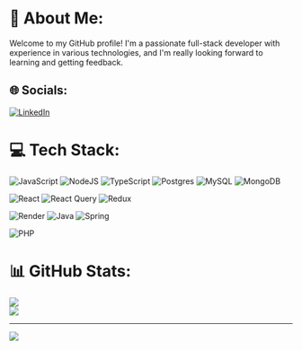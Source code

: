 # 💫 About Me:
Welcome to my GitHub profile! I'm a passionate full-stack developer with experience in various technologies, and I'm really looking forward to learning and getting feedback.


## 🌐 Socials:
[![LinkedIn](https://img.shields.io/badge/LinkedIn-%230077B5.svg?logo=linkedin&logoColor=white)](https://www.linkedin.com/in/jhon-jairo-morales-garc%C3%ADa-4b03a01a6/) 

# 💻 Tech Stack:
![JavaScript](https://img.shields.io/badge/javascript-%23323330.svg?style=for-the-badge&logo=javascript&logoColor=%23F7DF1E) 
![NodeJS](https://img.shields.io/badge/node.js-6DA55F?style=for-the-badge&logo=node.js&logoColor=white) 
![TypeScript](https://img.shields.io/badge/typescript-%23007ACC.svg?style=for-the-badge&logo=typescript&logoColor=white) 
![Postgres](https://img.shields.io/badge/postgres-%23316192.svg?style=for-the-badge&logo=postgresql&logoColor=white) 
![MySQL](https://img.shields.io/badge/mysql-%2300000f.svg?style=for-the-badge&logo=mysql&logoColor=white) 
![MongoDB](https://img.shields.io/badge/MongoDB-%234ea94b.svg?style=for-the-badge&logo=mongodb&logoColor=white) 

![React](https://img.shields.io/badge/react-%2320232a.svg?style=for-the-badge&logo=react&logoColor=%2361DAFB) 
![React Query](https://img.shields.io/badge/-React%20Query-FF4154?style=for-the-badge&logo=react%20query&logoColor=white)
![Redux](https://img.shields.io/badge/redux-%23593d88.svg?style=for-the-badge&logo=redux&logoColor=white) 

![Render](https://img.shields.io/badge/Render-%46E3B7.svg?style=for-the-badge&logo=render&logoColor=white) 
![Java](https://img.shields.io/badge/java-%23ED8B00.svg?style=for-the-badge&logo=openjdk&logoColor=white)
![Spring](https://img.shields.io/badge/spring-%236DB33F.svg?style=for-the-badge&logo=spring&logoColor=white) 


 ![PHP](https://img.shields.io/badge/php-%23777BB4.svg?style=for-the-badge&logo=php&logoColor=white) 
 
# 📊 GitHub Stats:
![](https://github-readme-streak-stats.herokuapp.com/?user=JJMoraless&theme=dark&hide_border=true)<br/>
![](https://github-readme-stats.vercel.app/api/top-langs/?username=JJMoraless&theme=dark&hide_border=true&include_all_commits=false&count_private=false&layout=compact)

---
[![](https://visitcount.itsvg.in/api?id=JJMoraless&icon=0&color=0)](https://visitcount.itsvg.in)

<!-- Proudly created with GPRM ( https://gprm.itsvg.in ) -->
